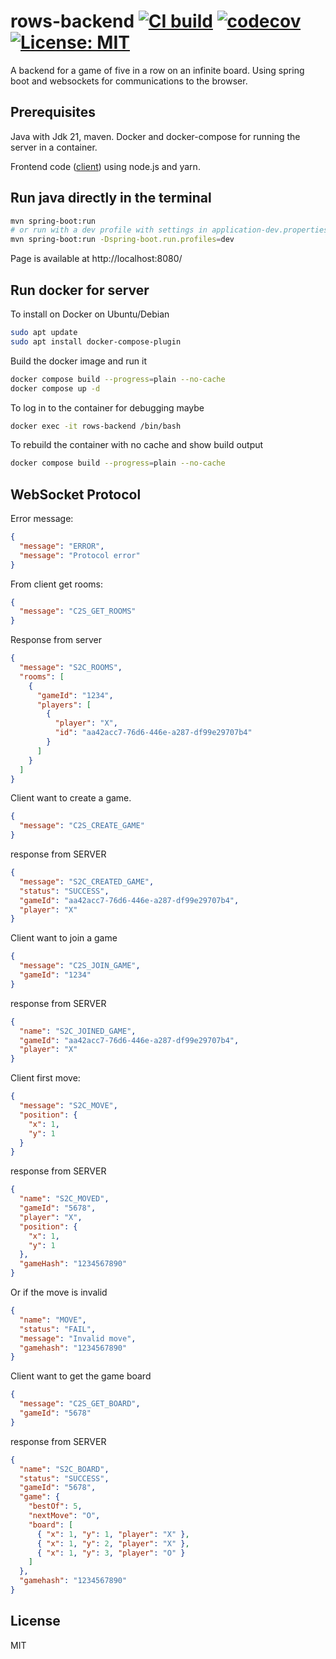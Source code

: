 # rows-backend [![CI build](https://github.com/mwthinker/rows-backend/actions/workflows/ci.yml/badge.svg)](https://github.com/mwthinker/rows-backend/actions/workflows/ci.yml) [![codecov](https://codecov.io/gh/mwthinker/rows-backend/graph/badge.svg?token=T6CE5XBPEQ)](https://codecov.io/gh/mwthinker/rows-backend) [![License: MIT](https://img.shields.io/badge/License-MIT-yellow.svg)](https://opensource.org/licenses/MIT)
A backend for a game of five in a row on an infinite board. Using spring boot and websockets for communications to the browser.

## Prerequisites
Java with Jdk 21, maven. Docker and docker-compose for running the server in a container.

Frontend code ([client](https://github.com/mwthinker/rows-backend/blob/master/client/README.md)) using node.js and yarn.

## Run java directly in the terminal
```bash
mvn spring-boot:run
# or run with a dev profile with settings in application-dev.properties
mvn spring-boot:run -Dspring-boot.run.profiles=dev
```

Page is available at http://localhost:8080/

## Run docker for server
To install on Docker on Ubuntu/Debian
```bash
sudo apt update
sudo apt install docker-compose-plugin
```

Build the docker image and run it
```bash
docker compose build --progress=plain --no-cache
docker compose up -d
```

To log in to the container for debugging maybe
```bash
docker exec -it rows-backend /bin/bash
```

To rebuild the container with no cache and show build output
```bash
docker compose build --progress=plain --no-cache
```

## WebSocket Protocol

Error message:
```json
{
  "message": "ERROR",
  "message": "Protocol error"
}
```

From client get rooms:
```json
{
  "message": "C2S_GET_ROOMS"
}
```
Response from server
```json
{
  "message": "S2C_ROOMS",
  "rooms": [
    {
      "gameId": "1234",
      "players": [
        {
          "player": "X",
          "id": "aa42acc7-76d6-446e-a287-df99e29707b4"
        }
      ]
    }
  ]
}
```

Client want to create a game.
```json
{
  "message": "C2S_CREATE_GAME"
}
```
response from SERVER
```json
{
  "message": "S2C_CREATED_GAME",
  "status": "SUCCESS",
  "gameId": "aa42acc7-76d6-446e-a287-df99e29707b4",
  "player": "X"
}
```

Client want to join a game
```json
{
  "message": "C2S_JOIN_GAME",
  "gameId": "1234"
}
```
response from SERVER
```json
{
  "name": "S2C_JOINED_GAME",
  "gameId": "aa42acc7-76d6-446e-a287-df99e29707b4",
  "player": "X"
}
```

Client first move:
```json
{
  "message": "S2C_MOVE",
  "position": {
    "x": 1,
    "y": 1
  }
}
```
response from SERVER
```json
{
  "name": "S2C_MOVED",
  "gameId": "5678",
  "player": "X",
  "position": {
    "x": 1,
    "y": 1
  },
  "gameHash": "1234567890"
}
``` 
Or if the move is invalid
```json
{
  "name": "MOVE",
  "status": "FAIL",
  "message": "Invalid move",
  "gamehash": "1234567890"
}
```

Client want to get the game board
```json
{
  "message": "C2S_GET_BOARD",
  "gameId": "5678"
}
```
response from SERVER
```json
{
  "name": "S2C_BOARD",
  "status": "SUCCESS",
  "gameId": "5678",
  "game": {
    "bestOf": 5,
    "nextMove": "O",
    "board": [
      { "x": 1, "y": 1, "player": "X" },
      { "x": 1, "y": 2, "player": "X" },
      { "x": 1, "y": 3, "player": "O" }
    ]
  },
  "gamehash": "1234567890"
}
```

## License
MIT
